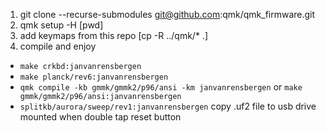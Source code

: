 1. git clone --recurse-submodules git@github.com:qmk/qmk_firmware.git
2. qmk setup -H [pwd]
3. add keymaps from this repo [cp -R ../qmk/* .]
4. compile and enjoy
*  `make crkbd:janvanrensbergen`
* `make planck/rev6:janvanrensbergen`
* `qmk compile -kb gmmk/gmmk2/p96/ansi -km janvanrensbergen` or `make gmmk/gmmk2/p96/ansi:janvanrensbergen`
* `splitkb/aurora/sweep/rev1:janvanrensbergen` copy .uf2 file to usb drive mounted when double tap reset button


